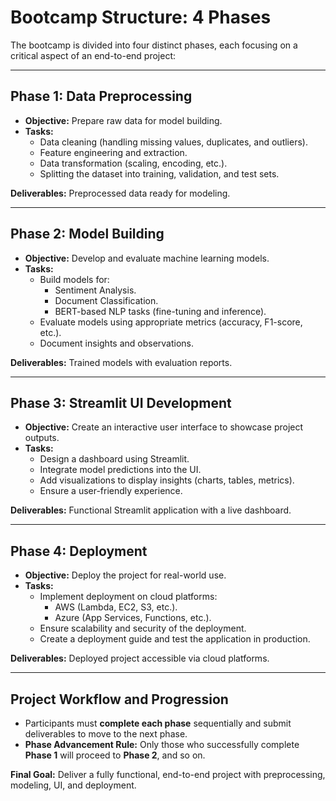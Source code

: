# Bootcamp Structure: 4 Phases

The bootcamp is divided into four distinct phases, each focusing on a critical aspect of an end-to-end project:

---

## **Phase 1: Data Preprocessing**
- **Objective:** Prepare raw data for model building.  
- **Tasks:**  
  - Data cleaning (handling missing values, duplicates, and outliers).  
  - Feature engineering and extraction.  
  - Data transformation (scaling, encoding, etc.).  
  - Splitting the dataset into training, validation, and test sets.  

**Deliverables:** Preprocessed data ready for modeling.

---

## **Phase 2: Model Building**
- **Objective:** Develop and evaluate machine learning models.  
- **Tasks:**  
  - Build models for:  
    - Sentiment Analysis.  
    - Document Classification.  
    - BERT-based NLP tasks (fine-tuning and inference).  
  - Evaluate models using appropriate metrics (accuracy, F1-score, etc.).  
  - Document insights and observations.  

**Deliverables:** Trained models with evaluation reports.

---

## **Phase 3: Streamlit UI Development**
- **Objective:** Create an interactive user interface to showcase project outputs.  
- **Tasks:**  
  - Design a dashboard using Streamlit.  
  - Integrate model predictions into the UI.  
  - Add visualizations to display insights (charts, tables, metrics).  
  - Ensure a user-friendly experience.  

**Deliverables:** Functional Streamlit application with a live dashboard.

---

## **Phase 4: Deployment**
- **Objective:** Deploy the project for real-world use.  
- **Tasks:**  
  - Implement deployment on cloud platforms:  
    - AWS (Lambda, EC2, S3, etc.).  
    - Azure (App Services, Functions, etc.).  
  - Ensure scalability and security of the deployment.  
  - Create a deployment guide and test the application in production.  

**Deliverables:** Deployed project accessible via cloud platforms.

---

## **Project Workflow and Progression**
- Participants must **complete each phase** sequentially and submit deliverables to move to the next phase.  
- **Phase Advancement Rule:** Only those who successfully complete **Phase 1** will proceed to **Phase 2**, and so on.

**Final Goal:** Deliver a fully functional, end-to-end project with preprocessing, modeling, UI, and deployment.
